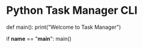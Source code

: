 # Python Task Manager CLI

def main():
print("Welcome to Task Manager")

if **name** == "**main**":
main()

